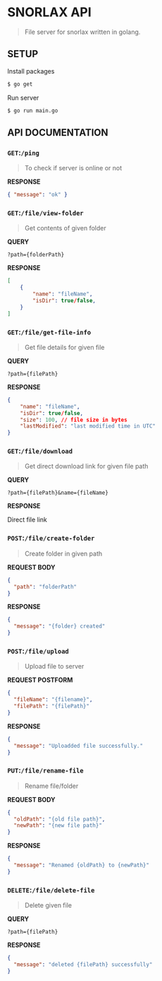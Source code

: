 # SNORLAX API

> File server for snorlax written in golang.

## SETUP

Install packages

```bash
$ go get
```

Run server

```bash
$ go run main.go
```

## API DOCUMENTATION

### `GET`:`/ping`

> To check if server is online or not

**RESPONSE**

```json
{ "message": "ok" }
```

### `GET`:`/file/view-folder`

> Get contents of given folder

**QUERY**

```
?path={folderPath}
```

**RESPONSE**

```json
[
	{
		"name": "fileName",
		"isDir": true/false,
	}
]
```

### `GET`:`/file/get-file-info`

> Get file details for given file

**QUERY**

```
?path={filePath}
```

**RESPONSE**

```json
{
	"name": "fileName",
	"isDir": true/false,
	"size": 100, // file size in bytes
	"lastModified": "last modified time in UTC"
}
```

### `GET`:`/file/download`

> Get direct download link for given file path

**QUERY**

```
?path={filePath}&name={fileName}
```

**RESPONSE**

Direct file link

### `POST`:`/file/create-folder`

> Create folder in given path

**REQUEST BODY**

```json
{
  "path": "folderPath"
}
```

**RESPONSE**

```json
{
  "message": "{folder} created"
}
```

### `POST`:`/file/upload`

> Upload file to server

**REQUEST POSTFORM**

```json
{
  "fileName": "{filename}",
  "filePath": "{filePath}"
}
```

**RESPONSE**

```json
{
  "message": "Uploadded file successfully."
}
```

### `PUT`:`/file/rename-file`

> Rename file/folder

**REQUEST BODY**

```json
{
  "oldPath": "{old file path}",
  "newPath": "{new file path}"
}
```

**RESPONSE**

```json
{
  "message": "Renamed {oldPath} to {newPath}"
}
```

### `DELETE`:`/file/delete-file`

> Delete given file

**QUERY**

```
?path={filePath}
```

**RESPONSE**

```json
{
  "message": "deleted {filePath} successfully"
}
```
